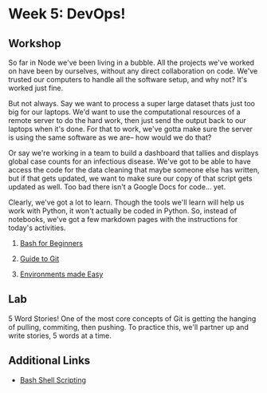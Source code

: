 # Week 5: DevOps!

## Workshop 
So far in Node we've been living in a bubble. All the projects we've worked on have been by ourselves, without any direct collaboration on code. We've trusted our computers to handle all the software setup, and why not? It's worked just fine. 

But not always. Say we want to process a super large dataset thats just too big for our laptops. We'd want to use the computational resources of a remote server to do the hard work, then just send the output back to our laptops when it's done. For that to work, we've gotta make sure the server is using the same software as we are– how would we do that?

Or say we're working in a team to build a dashboard that tallies and displays global case counts for an infectious disease. We've got to be able to have access the code for the data cleaning that maybe someone else has written, but if that gets updated, we want to make sure our copy of that script gets updated as well. Too bad there isn't a Google Docs for code... yet.

Clearly, we've got a lot to learn. Though the tools we'll learn will help us work with Python, it won't actually be coded in Python. So, instead of notebooks, we've got a few markdown pages with the instructions for today's activities. 

1. [Bash for Beginners](bash.md)

2. [Guide to Git](git.md)

3. [Environments made Easy](venv.md)


## Lab
5 Word Stories! One of the most core concepts of Git is getting the hanging of pulling, commiting, then pushing. To practice this, we'll partner up and write stories, 5 words at a time.

## Additional Links
- [Bash Shell Scripting](https://en.wikibooks.org/wiki/Bash_Shell_Scripting#Introduction) 

